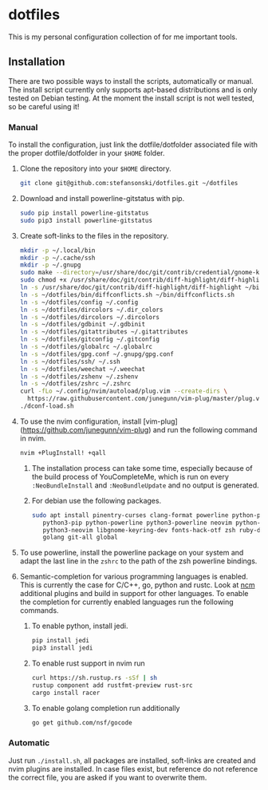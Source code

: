 # dotfiles
This is my personal configuration collection of for me important tools.

## Installation
There are two possible ways to install the scripts, automatically or manual.
The install script currently only supports apt-based distributions and is only
tested on Debian testing.
At the moment the install script is not well tested, so be careful using it!

### Manual
To install the configuration, just link the dotfile/dotfolder associated file
with the proper dotfile/dotfolder in your `$HOME` folder.

1. Clone the repository into your `$HOME` directory.
   ```sh
   git clone git@github.com:stefansonski/dotfiles.git ~/dotfiles
   ```

1. Download and install powerline-gitstatus with pip.
   ```sh
   sudo pip install powerline-gitstatus
   sudo pip3 install powerline-gitstatus
   ```

1. Create soft-links to the files in the repository.
   ```sh
   mkdir -p ~/.local/bin
   mkdir -p ~/.cache/ssh
   mkdir -p ~/.gnupg
   sudo make --directory=/usr/share/doc/git/contrib/credential/gnome-keyring/
   sudo chmod +x /usr/share/doc/git/contrib/diff-highlight/diff-highlight
   ln -s /usr/share/doc/git/contrib/diff-highlight/diff-highlight ~/bin/diff-highlight
   ln -s ~/dotfiles/bin/diffconflicts.sh ~/bin/diffconflicts.sh
   ln -s ~/dotfiles/config ~/.config
   ln -s ~/dotfiles/dircolors ~/.dir_colors
   ln -s ~/dotfiles/dircolors ~/.dircolors
   ln -s ~/dotfiles/gdbinit ~/.gdbinit
   ln -s ~/dotfiles/gitattributes ~/.gitattributes
   ln -s ~/dotfiles/gitconfig ~/.gitconfig
   ln -s ~/dotfiles/globalrc ~/.globalrc
   ln -s ~/dotfiles/gpg.conf ~/.gnupg/gpg.conf
   ln -s ~/dotfiles/ssh/ ~/.ssh
   ln -s ~/dotfiles/weechat ~/.weechat
   ln -s ~/dotfiles/zshenv ~/.zshenv
   ln -s ~/dotfiles/zshrc ~/.zshrc
   curl -fLo ~/.config/nvim/autoload/plug.vim --create-dirs \
     https://raw.githubusercontent.com/junegunn/vim-plug/master/plug.vim
   ./dconf-load.sh
   ```

1. To use the nvim configuration, install [vim-plug]
   (https://github.com/junegunn/vim-plug) and run the following command in
   nvim.
   ```sh
   nvim +PlugInstall! +qall
   ```

   1. The installation process can take some time, especially because of the
      build process of YouCompleteMe, which is run on every `:NeoBundleInstall`
      and `:NeoBundleUpdate` and no output is generated.

   1. For debian use the following packages.

      ```sh
      sudo apt install pinentry-curses clang-format powerline python-pip \
         python3-pip python-powerline python3-powerline neovim python-neovim \
         python3-neovim libgnome-keyring-dev fonts-hack-otf zsh ruby-dev \
         golang git-all global
      ```

1. To use powerline, install the powerline package on your system and adapt
   the last line in the `zshrc` to the path of the zsh powerline bindings.

1. Semantic-completion for various programming languages is enabled. This is
   currently the case for C/C++, go, python and rustc. Look at
   [ncm](https://github.com/roxma/nvim-completion-manager) additional plugins
   and build in support for other languages. To enable the completion for
   currently enabled languages run the following commands.

   1. To enable python, install jedi.

      ```sh
      pip install jedi
      pip3 install jedi
      ```

   1. To enable rust support in nvim run

      ```sh
      curl https://sh.rustup.rs -sSf | sh
      rustup component add rustfmt-preview rust-src
      cargo install racer
      ```

   1. To enable golang completion run additionally

      ```sh
      go get github.com/nsf/gocode
      ```

### Automatic
Just run `./install.sh`, all packages are installed, soft-links are created
and nvim plugins are installed. In case files exist, but reference do not
reference the correct file, you are asked if you want to overwrite them.
